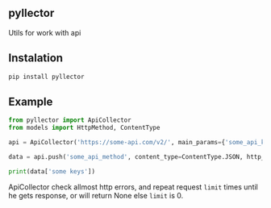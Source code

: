 ## pyllector
Utils for work with api

## Instalation

```Bash
pip install pyllector 
```

## Example

```Python
from pyllector import ApiCollector
from models import HttpMethod, ContentType

api = ApiCollector('https://some-api.com/v2/', main_params={'some_api_key': 'some...'})

data = api.push('some_api_method', content_type=ContentType.JSON, http_method=HttpMethod.POST)

print(data['some keys'])

```

ApiCollector check allmost http errors,
 and repeat request `limit` times until he gets response,
  or will return None else `limit` is 0.
